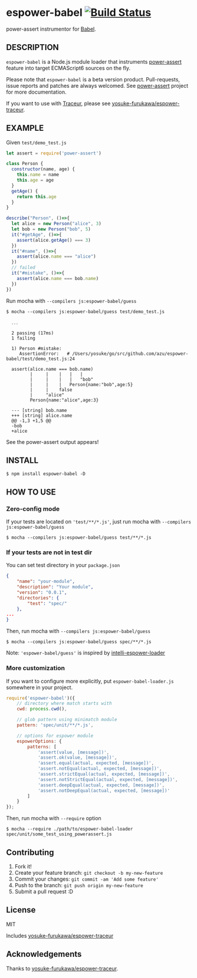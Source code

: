 # espower-babel [![Build Status](https://travis-ci.org/azu/espower-babel.svg?branch=master)](https://travis-ci.org/azu/espower-babel)

power-assert instrumentor for [Babel](https://babeljs.io/ "Babel · The transpiler for writing next generation JavaScript").

## DESCRIPTION

`espower-babel` is a Node.js module loader that instruments [power-assert](http://github.com/twada/power-assert) feature into target ECMAScript6 sources on the fly.

Please note that `espower-babel` is a beta version product. Pull-requests, issue reports and patches are always welcomed. See [power-assert](http://github.com/twada/power-assert) project for more documentation.

If you want to use with [Traceur](https://github.com/google/traceur-compiler "Traceur"), please see [yosuke-furukawa/espower-traceur](https://github.com/yosuke-furukawa/espower-traceur "yosuke-furukawa/espower-traceur").

## EXAMPLE

Given `test/demo_test.js`

```javascript
let assert = require('power-assert')

class Person {
  constructor(name, age) {
    this.name = name
    this.age = age
  }
  getAge() {
    return this.age
  }
}

describe("Person", ()=>{
  let alice = new Person("alice", 3)
  let bob = new Person("bob", 5)
  it("#getAge", ()=>{
    assert(alice.getAge() === 3)
  })
  it("#name", ()=>{
    assert(alice.name === "alice")
  })
  // failed
  it("#mistake", ()=>{
    assert(alice.name === bob.name)
  })
})
```

Run mocha with `--compilers js:espower-babel/guess`

```
$ mocha --compilers js:espower-babel/guess test/demo_test.js

  ․․․

  2 passing (17ms)
  1 failing

  1) Person #mistake:
     AssertionError:   # /Users/yosuke/go/src/github.com/azu/espower-babel/test/demo_test.js:24

  assert(alice.name === bob.name)
         |     |    |   |   |
         |     |    |   |   "bob"
         |     |    |   Person{name:"bob",age:5}
         |     |    false
         |     "alice"
         Person{name:"alice",age:3}

  --- [string] bob.name
  +++ [string] alice.name
  @@ -1,3 +1,5 @@
  -bob
  +alice
```

See the power-assert output appears!


## INSTALL

    $ npm install espower-babel -D


## HOW TO USE

### Zero-config mode

If your tests are located on `'test/**/*.js'`, just run mocha with `--compilers js:espower-babel/guess`

    $ mocha --compilers js:espower-babel/guess test/**/*.js


### If your tests are not in test dir

You can set test directory in your `package.json`

```json
{
    "name": "your-module",
    "description": "Your module",
    "version": "0.0.1",
    "directories": {
        "test": "spec/"
    },
...
}
```

Then, run mocha with `--compilers js:espower-babel/guess`

    $ mocha --compilers js:espower-babel/guess spec/**/*.js

Note: `'espower-babel/guess'` is inspired by [intelli-espower-loader](https://github.com/azu/intelli-espower-loader)


### More customization

If you want to configure more explicitly, put `espower-babel-loader.js` somewhere in your project.

```javascript
require('espower-babel')({
    // directory where match starts with
    cwd: process.cwd(),

    // glob pattern using minimatch module
    pattern: 'spec/unit/**/*.js',

    // options for espower module
    espowerOptions: {
        patterns: [
            'assert(value, [message])',
            'assert.ok(value, [message])',
            'assert.equal(actual, expected, [message])',
            'assert.notEqual(actual, expected, [message])',
            'assert.strictEqual(actual, expected, [message])',
            'assert.notStrictEqual(actual, expected, [message])',
            'assert.deepEqual(actual, expected, [message])',
            'assert.notDeepEqual(actual, expected, [message])'
        ]
    }
});
```

Then, run mocha with `--require` option

    $ mocha --require ./path/to/espower-babel-loader spec/unit/some_test_using_powerassert.js

## Contributing

1. Fork it!
2. Create your feature branch: `git checkout -b my-new-feature`
3. Commit your changes: `git commit -am 'Add some feature'`
4. Push to the branch: `git push origin my-new-feature`
5. Submit a pull request :D

## License

MIT

Includes [yosuke-furukawa/espower-traceur](https://github.com/yosuke-furukawa/espower-traceur "yosuke-furukawa/espower-traceur")

## Acknowledgements

Thanks to [yosuke-furukawa/espower-traceur](https://github.com/yosuke-furukawa/espower-traceur "yosuke-furukawa/espower-traceur").